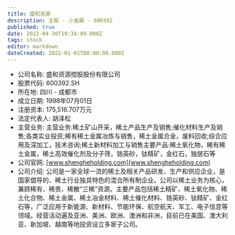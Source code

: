 ```yaml
---
title: 盛和资源
description: 主板 - 小金属 - 600392
published: true
date: 2022-04-30T19:34:09.000Z
tags: stock
editor: markdown
dateCreated: 2022-01-01T00:00:00.000Z
---
```


- 公司名称: 盛和资源控股股份有限公司
- 股票代码: 600392.SH
- 所在地: 四川 - 成都市
- 成立日期: 1998年07月01日
- 注册资本: 175,516.707万元
- 法定代表人: 胡泽松
- 主营业务: 主营业务:稀土矿山开采，稀土产品生产及销售;催化材料生产及销售;各类实业投资;稀有稀土金属冶炼与销售，稀土金属合金，废料回收;综合应用及深加工，技术咨询;稀土新材料加工与销售主要产品:稀土氧化物，稀有稀土金属，稀土高效催化剂及分子筛，锆英砂，钛精矿，金红石，独居石等
- 公司官网: [www.shengheholding.com](www.shengheholding.com)
- 公司介绍: 公司是一家全球一流的稀土及相关产品研发、生产和供应企业，是国家倡导的、稀土行业独具特色的混合所有制企业。公司以稀土业务为核心，兼顾稀有、稀贵、稀散“三稀”资源。主要产品包括稀土精矿、稀土氧化物、稀土化合物、稀土金属、稀土冶金材料、稀土催化材料、锆英砂、钛精矿、金红石等，广泛应用于新能源、新材料、节能环保、航空航天、军工、电子信息等领域。经营活动遍及亚洲、美洲、欧洲、澳洲和非洲，目前已在美国、澳大利亚、新加坡、越南等地投资设立多家子公司。


